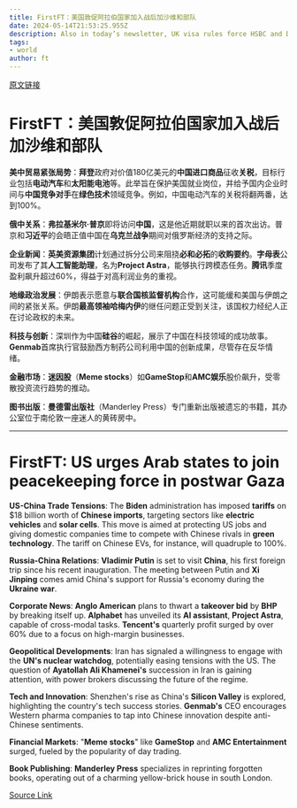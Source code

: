 ```yaml
---
title: FirstFT：美国敦促阿拉伯国家加入战后加沙维和部队
date: 2024-05-14T21:53:25.955Z
description: Also in today’s newsletter, UK visa rules force HSBC and Deloitte to withdraw jobs and the Xi-Putin ‘friendship’
tags: 
- world
author: ft
---
```


[原文链接](https://ft.com/content/63b9a544-4de1-4550-9e0f-184ff28b75c8)

# FirstFT：美国敦促阿拉伯国家加入战后加沙维和部队

**美中贸易紧张局势**：**拜登**政府对价值180亿美元的**中国进口商品**征收**关税**，目标行业包括**电动汽车**和**太阳能电池**等。此举旨在保护美国就业岗位，并给予国内企业时间与**中国竞争对手**在**绿色技术**领域竞争。例如，中国电动汽车的关税将翻两番，达到100%。

**俄中关系**：**弗拉基米尔·普京**即将访问**中国**，这是他近期就职以来的首次出访。普京和**习近平**的会晤正值中国在**乌克兰战争**期间对俄罗斯经济的支持之际。

**企业新闻**：**英美资源集团**计划通过拆分公司来阻挠**必和必拓**的**收购要约**。**字母表**公司发布了其**人工智能助理**，名为**Project Astra**，能够执行跨模态任务。**腾讯**季度盈利飙升超过60%，得益于对高利润业务的重视。

**地缘政治发展**：伊朗表示愿意与**联合国核监督机构**合作，这可能缓和美国与伊朗之间的紧张关系。伊朗**最高领袖哈梅内伊**的继任问题正受到关注，该国权力经纪人正在讨论政权的未来。

**科技与创新**：深圳作为中国**硅谷**的崛起，展示了中国在科技领域的成功故事。**Genmab**首席执行官鼓励西方制药公司利用中国的创新成果，尽管存在反华情绪。

**金融市场**：**迷因股**（**Meme stocks**）如**GameStop**和**AMC娱乐**股价飙升，受零散投资流行趋势的推动。

**图书出版**：**曼德雷出版社**（Manderley Press）专门重新出版被遗忘的书籍，其办公室位于南伦敦一座迷人的黄砖房中。

---

# FirstFT: US urges Arab states to join peacekeeping force in postwar Gaza

**US-China Trade Tensions**: The **Biden** administration has imposed **tariffs** on $18 billion worth of **Chinese imports**, targeting sectors like **electric vehicles** and **solar cells**. This move is aimed at protecting US jobs and giving domestic companies time to compete with Chinese rivals in **green technology**. The tariff on Chinese EVs, for instance, will quadruple to 100%. 

**Russia-China Relations**: **Vladimir Putin** is set to visit **China**, his first foreign trip since his recent inauguration. The meeting between Putin and **Xi Jinping** comes amid China's support for Russia's economy during the **Ukraine war**. 

**Corporate News**: **Anglo American** plans to thwart a **takeover bid** by **BHP** by breaking itself up. **Alphabet** has unveiled its **AI assistant**, **Project Astra**, capable of cross-modal tasks. **Tencent's** quarterly profit surged by over 60% due to a focus on high-margin businesses. 

**Geopolitical Developments**: Iran has signaled a willingness to engage with the **UN's nuclear watchdog**, potentially easing tensions with the US. The question of **Ayatollah Ali Khamenei's** succession in Iran is gaining attention, with power brokers discussing the future of the regime. 

**Tech and Innovation**: Shenzhen's rise as China's **Silicon Valley** is explored, highlighting the country's tech success stories. **Genmab's** CEO encourages Western pharma companies to tap into Chinese innovation despite anti-Chinese sentiments. 

**Financial Markets**: "**Meme stocks**" like **GameStop** and **AMC Entertainment** surged, fueled by the popularity of day trading. 

**Book Publishing**: **Manderley Press** specializes in reprinting forgotten books, operating out of a charming yellow-brick house in south London.

[Source Link](https://ft.com/content/63b9a544-4de1-4550-9e0f-184ff28b75c8)

